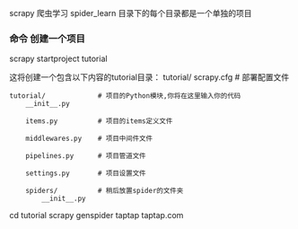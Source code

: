scrapy 爬虫学习
spider_learn 目录下的每个目录都是一个单独的项目

### 命令 创建一个项目
scrapy startproject tutorial

这将创建一个包含以下内容的tutorial目录：
tutorial/
    scrapy.cfg            # 部署配置文件

    tutorial/             # 项目的Python模块,你将在这里输入你的代码
        __init__.py

        items.py          # 项目的items定义文件

        middlewares.py    # 项目中间件文件

        pipelines.py      # 项目管道文件

        settings.py       # 项目设置文件

        spiders/          # 稍后放置spider的文件夹
            __init__.py

cd tutorial
scrapy genspider taptap taptap.com